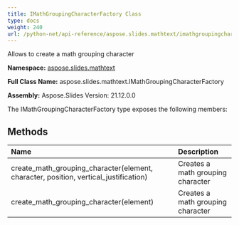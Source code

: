 ```yaml
---
title: IMathGroupingCharacterFactory Class
type: docs
weight: 240
url: /python-net/api-reference/aspose.slides.mathtext/imathgroupingcharacterfactory/
---
```


Allows to create a math grouping character

**Namespace:** [aspose.slides.mathtext](/slides/python-net/api-reference/aspose.slides.mathtext/)

**Full Class Name:** aspose.slides.mathtext.IMathGroupingCharacterFactory

**Assembly:**  Aspose.Slides Version: 21.12.0.0

The IMathGroupingCharacterFactory type exposes the following members:
## **Methods**
|**Name**|**Description**|
| :- | :- |
|create_math_grouping_character(element, character, position, vertical_justification)|Creates a math grouping character|
|create_math_grouping_character(element)|Creates a math grouping character|
